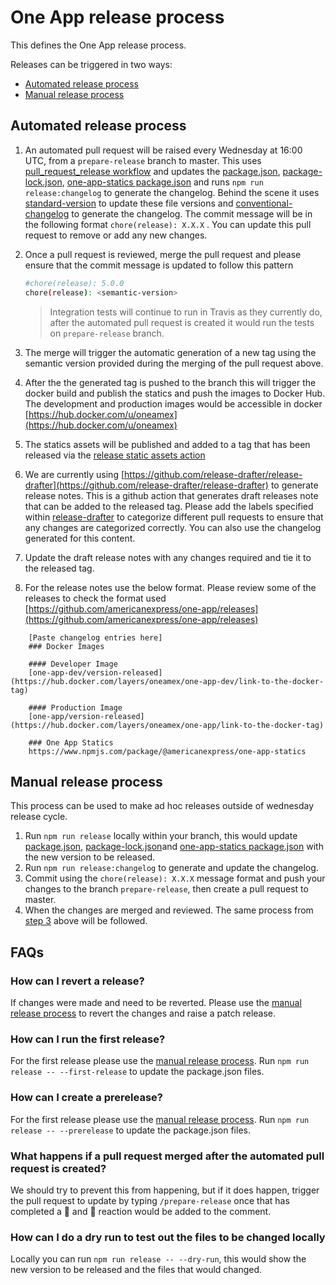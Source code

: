 # One App release process

This defines the One App release process. 

Releases can be triggered in two ways:

  - [Automated release process](#automated-release-process)
  - [Manual release process](#manual-release-process)

## Automated release process

 1. An automated pull request will be raised every Wednesday at 16:00 UTC, from a `prepare-release` branch to master. This uses [pull_request_release workflow](.github/workflows/pull_request_release.yml) and updates the [package.json](package.json), [package-lock.json](package-lock.json), [one-app-statics package.json](one-app-statics/package.json) and runs `npm run release:changelog` to generate the changelog. Behind the scene it uses [standard-version](https://github.com/conventional-changelog/standard-version) to update these file versions and [conventional-changelog](https://github.com/conventional-changelog/conventional-changelog/tree/master/packages/conventional-changelog-cli) to generate the changelog. The commit message will be in the following format `chore(release): X.X.X` . You can update this pull request to remove or add any new changes.
 2. Once a pull request is reviewed, merge the pull request and please ensure that the commit message is updated to follow this pattern  

    ``` bash
    #chore(release): 5.0.0
    chore(release): <semantic-version>

    ```

    > Integration tests will continue to run in Travis as they currently do, after the automated pull request is created it would run the tests on `prepare-release` branch.

 3. The merge will trigger the automatic generation of a new tag using the semantic version provided during the merging of the pull request above.
 4. After the the generated tag is pushed to the branch this will trigger the docker build and publish the statics and push the images to Docker Hub. The development and production images would be accessible in docker [https://hub.docker.com/u/oneamex](https://hub.docker.com/u/oneamex)
 5. The statics assets will be published and added to a tag that has been released via the [release static assets action](.github/workflows/docker_release.yml)
 6. We are currently using [https://github.com/release-drafter/release-drafter](https://github.com/release-drafter/release-drafter) to generate release notes. This is a github action that generates draft releases note that can be added to the released tag. Please add the labels specified within [release-drafter](.github/release-drafter.yml) to categorize different pull requests to ensure that any changes are categorized correctly. You can also use the changelog generated for this content.
 7. Update the draft release notes with any changes required and tie it to the released tag.
 8. For the release notes use the below format. Please review some of the releases to check the format used [https://github.com/americanexpress/one-app/releases](https://github.com/americanexpress/one-app/releases)

  ```
      [Paste changelog entries here]
      ### Docker Images

      #### Developer Image
      [one-app-dev/version-released](https://hub.docker.com/layers/oneamex/one-app-dev/link-to-the-docker-tag)

      #### Production Image
      [one-app/version-released](https://hub.docker.com/layers/oneamex/one-app/link-to-the-docker-tag)

      ### One App Statics
      https://www.npmjs.com/package/@americanexpress/one-app-statics

  ``` 

## Manual release process

This process can be used to make ad hoc releases outside of wednesday release cycle.

 1. Run `npm run release` locally within your branch, this would update [package.json](package.json), [package-lock.json](package-lock.json)and [one-app-statics package.json](one-app-statics/package.json) with the new version to be released. 
 2. Run `npm run release:changelog` to generate and update the changelog.
 3. Commit using the `chore(release): X.X.X` message format and push your changes to the branch `prepare-release`, then create a pull request to master.
 4. When the changes are merged and reviewed. The same process from [step 3](#automated-release-process) above will be followed.

## FAQs

### How can I revert a release?

If changes were made and need to be reverted. Please use the [manual release process](#manual-release-process) to revert the changes and raise a patch release.

### How can I run the first release?

For the first release please use the [manual release process](#manual-release-process). Run `npm run release -- --first-release` to update the package.json files.

### How can I create a prerelease?

For the first release please use the [manual release process](#manual-release-process). Run `npm run release -- --prerelease` to update the package.json files.

### What happens if a pull request merged after the automated pull request is created?

We should try to prevent this from happening, but if it does happen, trigger the pull request to update by typing `/prepare-release` once that has completed a 🚀 and 👀 reaction would be added to the comment.

### How can I do a dry run to test out the files to be changed locally

Locally you can run  `npm run release -- --dry-run`, this would show the new version to be released and the files that would changed.
